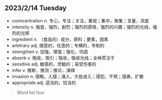 ## 2023/2/14 Tuesday

- conncentration n. 专心，专注；关注，重视；集中，聚集；含量，浓度
- intensity n. 强度，强烈，剧烈；强烈的感情，强烈的兴趣；强烈的光线，强烈的光辉
- ingredient n. （食品的）成分，原料；要素，因素
- arbitrary adj. 随意的，任意的；专横的，专制的
- strengthen v. 加强，增强；强化，巩固
- absorb v. 吸收，吸引；吸收，吸收光线；全神贯注于
- sensitive adj. 敏感的，灵敏的；易受伤害的
- infer v. 推断，推测；推论，演绎
- invasion n. 侵略，入侵；涌入，大批进入；侵犯，干预；侵袭，扩散
- appropriate adj. 适当的，恰当的

> Word list four
